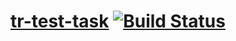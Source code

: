 # [tr-test-task](http://philtoms.github.com/tr-test-task) [![Build Status](https://travis-ci.org/philtoms/tr-test-task.png?branch=master)](https://travis-ci.org/philtoms/tr-test-task)

